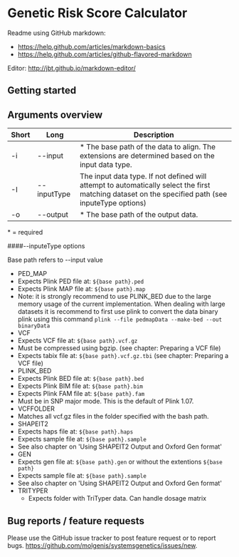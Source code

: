 <!--

  It is recommended to view this file using a markdown viewer
  or view this readme online: github.com/Molgenis/systemsgenetics/blob/master/GeneticRiskScoreCalculator/README.md

-->
Genetic Risk Score Calculator
================

Readme using GitHub markdown: 

* https://help.github.com/articles/markdown-basics
* https://help.github.com/articles/github-flavored-markdown

Editor: http://jbt.github.io/markdown-editor/

Getting started
----------------

Arguments overview
----------------


| Short | Long           | Description                                 |
|-------|----------------|---------------------------------------------|
| -i    | --input        | \* The base path of the data to align. The extensions are determined based on the input data type.|
| -I    | --inputType    | The input data type. If not defined will attempt to automatically select the first matching dataset on the specified path (see inputeType options) |
| -o    | --output       | \* The base path of the output data. |

\* = required

####--inputeType options

Base path refers to --input value

* PED_MAP
 * Expects Plink PED file at: `${base path}.ped`
 * Expects Plink MAP file at: `${base path}.map`
 * Note: it is strongly recommend to use PLINK_BED due to the large memory usage of the current implementation. When dealing with large datasets it is recommend to first use plink to convert the data binary plink using this command `plink --file pedmapData --make-bed --out binaryData`
* VCF
 * Expects VCF file at: `${base path}.vcf.gz`
 * Must be compressed using bgzip. (see chapter: Preparing a VCF file)
 * Expects tabix file at: `${base path}.vcf.gz.tbi` (see chapter: Preparing a VCF file)
* PLINK_BED
 * Expects Plink BED file at: `${base path}.bed`
 * Expects Plink BIM file at: `${base path}.bim`
 * Expects Plink FAM file at: `${base path}.fam`
 * Must be in SNP major mode. This is the default of Plink 1.07.
* VCFFOLDER
 * Matches all vcf.gz files in the folder specified with the bash path.
* SHAPEIT2
 * Expects haps file at: `${base path}.haps`
 * Expects sample file at: `${base path}.sample`
 * See also chapter on 'Using SHAPEIT2 Output and Oxford Gen format'
* GEN
 * Expects gen file at: `${base path}.gen` or without the extentions `${base path}`
 * Expects sample file at: `${base path}.sample`
 * See also chapter on 'Using SHAPEIT2 Output and Oxford Gen format'
* TRITYPER
  * Expects folder with TriTyper data. Can handle dosage matrix

 
Bug reports / feature requests
----------------

Please use the GitHub issue tracker to post feature request or to report bugs. https://github.com/molgenis/systemsgenetics/issues/new.

